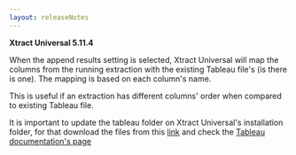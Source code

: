 ```yaml
---
layout: releaseNotes
---
```


**Xtract Universal 5.11.4**

When the append results setting is selected, Xtract Universal will map the columns from the running extraction with the existing Tableau file's (is there is one). The mapping is based on each column's name.

This is useful if an extraction has different columns' order when compared to existing Tableau file.

It is important to update the tableau folder on Xtract Universal's installation folder, for that download
the files from this [link](https://s3.eu-central-1.amazonaws.com/cdn-files.theobald-software.com/download/XtractUniversal/tableau.zip) and check the [Tableau documentation's page](https://help.theobald-software.com/en/xtract-universal/destinations/tableau#requirements)